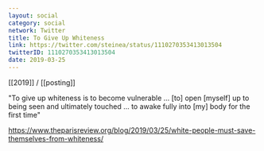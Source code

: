 ```yaml
---
layout: social
category: social
network: Twitter
title: To Give Up Whiteness
link: https://twitter.com/steinea/status/1110270353413013504
twitterID: 1110270353413013504
date: 2019-03-25
---
```


[[2019]] / [[posting]]

"To give up whiteness is to become vulnerable ... [to] open [myself] up to being seen and ultimately touched ... to awake fully into [my] body for the first time"

<https://www.theparisreview.org/blog/2019/03/25/white-people-must-save-themselves-from-whiteness/>

